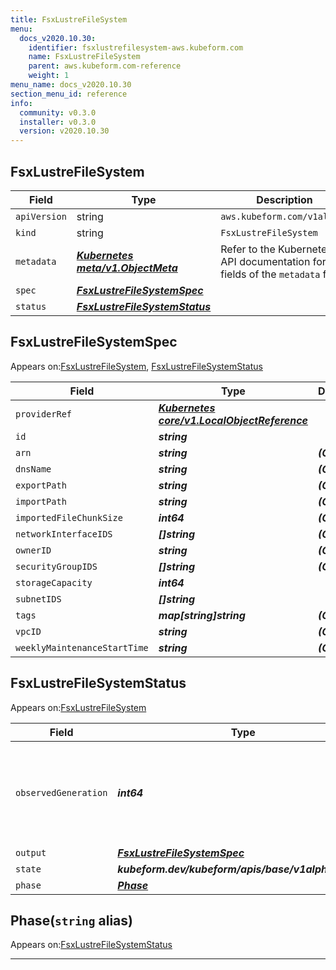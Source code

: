 ```yaml
---
title: FsxLustreFileSystem
menu:
  docs_v2020.10.30:
    identifier: fsxlustrefilesystem-aws.kubeform.com
    name: FsxLustreFileSystem
    parent: aws.kubeform.com-reference
    weight: 1
menu_name: docs_v2020.10.30
section_menu_id: reference
info:
  community: v0.3.0
  installer: v0.3.0
  version: v2020.10.30
---
```


## FsxLustreFileSystem
| Field | Type | Description |
| ------ | ----- | ----------- |
| `apiVersion` | string | `aws.kubeform.com/v1alpha1` |
|    `kind` | string | `FsxLustreFileSystem` |
| `metadata` | ***[Kubernetes meta/v1.ObjectMeta](https://v1-18.docs.kubernetes.io/docs/reference/generated/kubernetes-api/v1.18/#objectmeta-v1-meta)***|Refer to the Kubernetes API documentation for the fields of the `metadata` field.|
| `spec` | ***[FsxLustreFileSystemSpec](#fsxlustrefilesystemspec)***||
| `status` | ***[FsxLustreFileSystemStatus](#fsxlustrefilesystemstatus)***||
## FsxLustreFileSystemSpec

Appears on:[FsxLustreFileSystem](#fsxlustrefilesystem), [FsxLustreFileSystemStatus](#fsxlustrefilesystemstatus)

| Field | Type | Description |
| ------ | ----- | ----------- |
| `providerRef` | ***[Kubernetes core/v1.LocalObjectReference](https://v1-18.docs.kubernetes.io/docs/reference/generated/kubernetes-api/v1.18/#localobjectreference-v1-core)***||
| `id` | ***string***||
| `arn` | ***string***| ***(Optional)*** |
| `dnsName` | ***string***| ***(Optional)*** |
| `exportPath` | ***string***| ***(Optional)*** |
| `importPath` | ***string***| ***(Optional)*** |
| `importedFileChunkSize` | ***int64***| ***(Optional)*** |
| `networkInterfaceIDS` | ***[]string***| ***(Optional)*** |
| `ownerID` | ***string***| ***(Optional)*** |
| `securityGroupIDS` | ***[]string***| ***(Optional)*** |
| `storageCapacity` | ***int64***||
| `subnetIDS` | ***[]string***||
| `tags` | ***map[string]string***| ***(Optional)*** |
| `vpcID` | ***string***| ***(Optional)*** |
| `weeklyMaintenanceStartTime` | ***string***| ***(Optional)*** |
## FsxLustreFileSystemStatus

Appears on:[FsxLustreFileSystem](#fsxlustrefilesystem)

| Field | Type | Description |
| ------ | ----- | ----------- |
| `observedGeneration` | ***int64***| ***(Optional)*** Resource generation, which is updated on mutation by the API Server.|
| `output` | ***[FsxLustreFileSystemSpec](#fsxlustrefilesystemspec)***| ***(Optional)*** |
| `state` | ***kubeform.dev/kubeform/apis/base/v1alpha1.State***| ***(Optional)*** |
| `phase` | ***[Phase](#phase)***| ***(Optional)*** |
## Phase(`string` alias)

Appears on:[FsxLustreFileSystemStatus](#fsxlustrefilesystemstatus)

---
